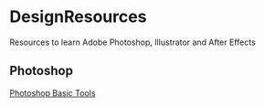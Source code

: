 # DesignResources
Resources to learn Adobe Photoshop, Illustrator and After Effects

<h2>Photoshop</h2>
<a href="http://tinyurl.com/7c2zsev"> Photoshop Basic Tools</a>

